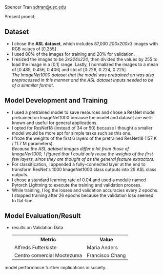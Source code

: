 Spencer Tran
sdtran@usc.edu

Present proect;
<h2>Dataset</h2>
<ul> 
  <li>I chose the <b>ASL dataset</b>, which includes 87,000 <i>200x200x3</i> images with RGB values of [0,255] . </li>
  <li> I used 80% of the images for training and 20% for validation.</li>
  <li> I resized the images to be <i>3x224x224</i>, then divided the values by 255 to load the image in a [0,1] range. Lastly, I normalized the images to a mean of [0.485, 0.456, 0.406] and std of [0.229, 0.224, 0.225].</li>
  <i>The ImageNet1000 dataset that the model was pretrained on was also preprocessed in this manner and the ASL dataset inputs needed to be of a simmilar format.</i>
</ul>
<h2>Model Development and Training</h2>
<ul>
  <li>I used a pretrained model to save resources and chose a ResNet model pretrained on ImageNet1000 because the model and dataset are well-known and useful for general applications.</li>
  <li>I opted for ResNet18 (instead of 34 or 50) because I thought a smaller model would be more apt for simple tasks such as this one.</li>
  <li>I froze the weights of the first 6 layers of the pretrained ResNet18 (157 K / 11.7 M parameters).</li>
  <i>Because the ASL dataset images differ a lot from those of ImageNet1000, I figured that I could only reuse the weights of the first few layers, since they are thought of as the general feature extractors.</i>
  <li>For classification, I appended a fully-connected layer at the end to transform ResNet's 1000 ImageNet1000 class outputs into 29 ASL class outputs.</li>
  <li>I chose a standard learning rate of 0.04 and used a module named Pytorch Lightning to execute the training and validation process.</li>
  <li>While training, I log the losses and validation accuracies every 2 epochs. I stopped training after 26 epochs because the validation loss seemed to flat-line.</li>
</ul>
<h2>Model Evaluation/Result</h2>
<ul>
  <li>results on Validation Data</li>
  <table>
  <tr>
    <th>Metric</th>
    <th>Value</th> 
  </tr>
  <tr>
    <td>Alfreds Futterkiste</td>
    <td>Maria Anders</td> 
  </tr>
  <tr>
    <td>Centro comercial Moctezuma</td>
    <td>Francisco Chang</td> 

  </tr>
</table>
</ul>

model performance
further implications in society.
